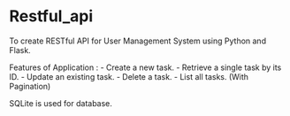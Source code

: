 # Restful_api
To create RESTful API for User Management System using Python and Flask.

Features of Application :
    - Create a new task.
    - Retrieve a single task by its ID.
    - Update an existing task.
    - Delete a task.
    - List all tasks. (With Pagination)

SQLite is used for database.
